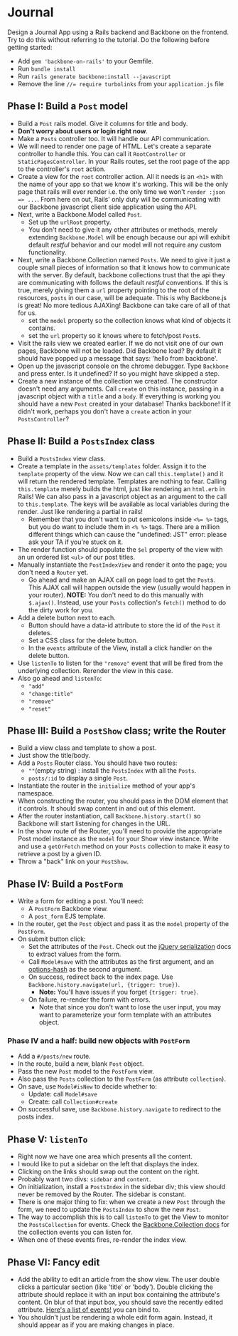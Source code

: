 # Journal

Design a Journal App using a Rails backend and Backbone on the frontend. Try to
do this without referring to the tutorial. Do the following before getting
started:

* Add `gem 'backbone-on-rails'` to your Gemfile.
* Run `bundle install`
* Run `rails generate backbone:install --javascript`
* Remove the line `//= require turbolinks` from your `application.js` file

## Phase I: Build a `Post` model

* Build a `Post` rails model. Give it columns for title and body.
* **Don't worry about users or login right now**.
* Make a `Posts` controller too. It will handle our API communication.
* We will need to render one page of HTML. Let's create a separate
  controller to handle this. You can call it `RootController` or
  `StaticPagesController`. In your Rails routes, set the root page
  of the app to the controller's `root` action.
* Create a view for the `root` controller action. All it needs is an `<h1>` 
  with the name of your app so that we know it's working. This will be the 
  only page that rails will ever render i.e. the only time we won't 
  `render :json => ...`. From here on out, Rails' only duty will be 
  communicating with our Backbone javascript client side application using 
  the API.
* Next, write a Backbone.Model called `Post`.
    * Set up the `urlRoot` property.
    * You don't need to give it any other attributes or methods, merely 
      extending `Backbone.Model` will be enough because our api will 
      exhibit default *restful* behavior and our model will not require 
      any custom functionality.
* Next, write a Backbone.Collection named `Posts`. We need to give it just 
  a couple small pieces of information so that it knows how to communicate 
  with the server. By default, backbone collections trust that the api they 
  are communicating with follows the default *restful* conventions. If this 
  is true, merely giving them a `url` property pointing to the root of the 
  resources, `posts` in our case, will be adequate. This is why Backbone.js 
  is great! No more tedious AJAXing! Backbone can take care of all of that 
  for us. 
    * set the `model` property so the collection knows what kind of
      objects it contains.
    * set the `url` property so it knows where to fetch/post `Post`s.
* Visit the rails view we created earlier. If we do not visit one of our 
  own pages, Backbone will not be loaded. Did Backbone load? By default it 
  should have popped up a message that says: 'hello from backbone'.
* Open up the javascript console on the chrome debugger. Type `Backbone` 
  and press enter. Is it undefined? If so you might have skipped a step.
* Create a new instance of the collection we created. The constructor doesn't 
  need any arguments. Call `create` on this instance, passing in a javascript 
  object with a `title` and a `body`. If everything is working you should 
  have a new `Post` created in your database! Thanks backbone! If it didn't 
  work, perhaps you don't have a `create` action in your `PostsController`?

## Phase II: Build a `PostsIndex` class

* Build a `PostsIndex` view class.
* Create a template in the `assets/templates` folder. Assign it to the 
  `template` property of the view. Now we can call `this.template()` and 
  it will return the rendered template. Templates are nothing to fear. 
  Calling `this.template` merely builds the html, just like rendering an 
  `html.erb` in Rails! We can also pass in a javascript object as an argument 
  to the call to `this.template`. The keys will be available as local 
  variables during the render. Just like rendering a partial in rails!
   * Remember that you don't want to put semicolons inside `<%= %>` tags, 
  but you do want to include them in `<% %>` tags. There are a million 
  different things which can cause the "undefined: JST" error: please ask 
  your TA if you're stuck on it.
* The render function should populate the `$el` property of the view with 
  an un ordered list `<ul>` of our post titles.
* Manually instantiate the `PostIndexView` and render it onto the
  page; you don't need a `Router` yet.
    * Go ahead and make an AJAX call on page load to get the `Post`s.  
      This AJAX call will happen outside the view (usually would happen 
      in your router). **NOTE:** You don't need to do this manually with 
      `$.ajax()`. Instead, use your `Posts` collection's `fetch()` method 
      to do the dirty work for you.
* Add a delete button next to each.
    * Button should have a data-id attribute to store the id of the
      `Post` it deletes.
    * Set a CSS class for the delete button.
    * In the `events` attribute of the View, install a click handler
      on the delete button.
* Use `listenTo` to listen for the `"remove"` event that will be fired 
  from the underlying collection. Rerender the view in this case.
* Also go ahead and `listenTo`:
    * `"add"`
    * `"change:title"`
    * `"remove"`
    * `"reset"`

## Phase III: Build a `PostShow` class; write the Router

* Build a view class and template to show a post.
* Just show the title/body.
* Add a `Posts` Router class. You should have two routes:
    * `""`(empty string) : install the `PostsIndex` with all the `Posts`.
    * `posts/:id` to display a single `Post`.
* Instantiate the router in the `initialize` method of your app's namespace.
* When constructing the router, you should pass in the DOM
  element that it controls. It should swap content in and out of this
  element.
* After the router instantiation, call `Backbone.history.start()` so
  Backbone will start listening for changes in the URL.
* In the show route of the Router, you'll need to provide the appropriate
  Post model instance as the `model` for your Show view instance. Write and
  use a `getOrFetch` method on your `Posts` collection to make it easy
  to retrieve a post by a given ID.
* Throw a "back" link on your `PostShow`.

## Phase IV: Build a `PostForm`

* Write a form for editing a post. You'll need:
    * A `PostForm` Backbone view.
    * A `post_form` EJS template.
* In the router, get the `Post` object and pass it as the `model`
  property of the `PostForm`.
* On submit button click:
    * Set the attributes of the `Post`. Check out the
      [jQuery serialization][jquery-serialize] docs to extract values
      from the form.
    * Call `Model#save` with the attributes as the first argument, and an 
      [options-hash][model-save] as the second argument.
    * On success, redirect back to the index page. Use
      `Backbone.history.navigate(url, {trigger: true})`.
      * **Note:** You'll have issues if you forget `{trigger: true}`.
    * On failure, re-render the form with errors.
      * Note that since you don't want to lose the user input, you may
      want to parameterize your form template with an attributes
      object.

[model-save]: http://backbonejs.org/#Model-save
[jquery-serialize]: https://github.com/appacademy/js-curriculum/blob/master/w6d5/ajax-remote-forms.md
[router-docs]: http://backbonejs.org/#Router-navigate

### Phase IV and a half: build new objects with `PostForm`

* Add a `#/posts/new` route.
* In the route, build a new, blank `Post` object.
* Pass the new `Post` model to the `PostForm` view.
* Also pass the `Posts` collection to the `PostForm` (as attribute
  `collection`).
* On save, use `Model#isNew` to decide whether to:
    * Update: call `Model#save`
    * Create: call `Collection#create`
* On successful save, use `Backbone.history.navigate` to redirect to
  the posts index.

## Phase V: `listenTo`

* Right now we have one area which presents all the content.
* I would like to put a sidebar on the left that displays the index.
* Clicking on the links should swap out the content on the right.
* Probably want two divs: `sidebar` and `content`.
* On initialization, install a `PostsIndex` in the sidebar div;
  this view should never be removed by the Router. The sidebar is
  constant.
* There is one major thing to fix: when we create a new `Post` through
  the form, we need to update the `PostsIndex` to show the new
  `Post`.
* The way to accomplish this is to call `listenTo` to get the View to
  monitor the `PostsCollection` for events. Check the
  [Backbone.Collection docs][backbone-collection] for the collection
  events you can listen for.
* When one of these events fires, re-render the index view.

[backbone-collection]: http://backbonejs.org/#Collection

## Phase VI: Fancy edit

* Add the ability to edit an article from the show view. The user double 
  clicks a particular section (like 'title' or 'body'). Double clicking 
  the attribute should replace it with an input box containing the attribute's
  content. On blur of that input box, you should save the recently 
  edited attribute. [Here's a list of events!][js-events] you can bind to.
* You shouldn't just be rendering a whole edit form
  again. Instead, it should appear as if you are making changes
  in place.

[js-events]: https://developer.mozilla.org/en-US/docs/Web/Reference/Events
